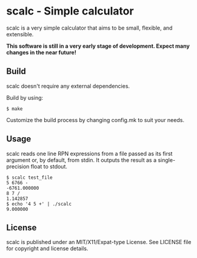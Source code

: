 # scalc - Simple calculator 

scalc is a very simple calculator that aims to be small, flexible, and
extensible.

**This software is still in a very early stage of development. Expect many
changes in the near future!**

## Build

scalc doesn't require any external dependencies.

Build by using:

```
$ make
```

Customize the build process by changing config.mk to suit your needs.

## Usage

scalc reads one line RPN expressions from a file passed as its first argument 
or, by default, from stdin. It outputs the result as a single-precision float
to stdout.

```
$ scalc test_file 
5 6766 -
-6761.000000
8 7 /
1.142857
$ echo '4 5 +' | ./scalc
9.000000
```

## License

scalc is published under an MIT/X11/Expat-type License. See LICENSE file for 
copyright and license details.
